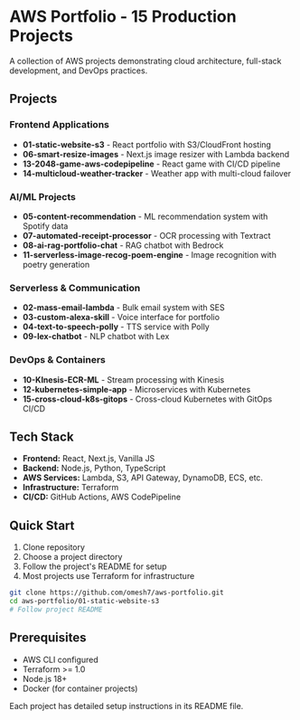# AWS Portfolio - 15 Production Projects

A collection of AWS projects demonstrating cloud architecture, full-stack development, and DevOps practices.

## Projects

### Frontend Applications
- **01-static-website-s3** - React portfolio with S3/CloudFront hosting
- **06-smart-resize-images** - Next.js image resizer with Lambda backend
- **13-2048-game-aws-codepipeline** - React game with CI/CD pipeline
- **14-multicloud-weather-tracker** - Weather app with multi-cloud failover

### AI/ML Projects
- **05-content-recommendation** - ML recommendation system with Spotify data
- **07-automated-receipt-processor** - OCR processing with Textract
- **08-ai-rag-portfolio-chat** - RAG chatbot with Bedrock
- **11-serverless-image-recog-poem-engine** - Image recognition with poetry generation

### Serverless & Communication
- **02-mass-email-lambda** - Bulk email system with SES
- **03-custom-alexa-skill** - Voice interface for portfolio
- **04-text-to-speech-polly** - TTS service with Polly
- **09-lex-chatbot** - NLP chatbot with Lex

### DevOps & Containers
- **10-KInesis-ECR-ML** - Stream processing with Kinesis
- **12-kubernetes-simple-app** - Microservices with Kubernetes
- **15-cross-cloud-k8s-gitops** - Cross-cloud Kubernetes with GitOps CI/CD

## Tech Stack
- **Frontend:** React, Next.js, Vanilla JS
- **Backend:** Node.js, Python, TypeScript
- **AWS Services:** Lambda, S3, API Gateway, DynamoDB, ECS, etc.
- **Infrastructure:** Terraform
- **CI/CD:** GitHub Actions, AWS CodePipeline

## Quick Start

1. Clone repository
2. Choose a project directory
3. Follow the project's README for setup
4. Most projects use Terraform for infrastructure

```bash
git clone https://github.com/omesh7/aws-portfolio.git
cd aws-portfolio/01-static-website-s3
# Follow project README
```

## Prerequisites
- AWS CLI configured
- Terraform >= 1.0
- Node.js 18+
- Docker (for container projects)

Each project has detailed setup instructions in its README file.